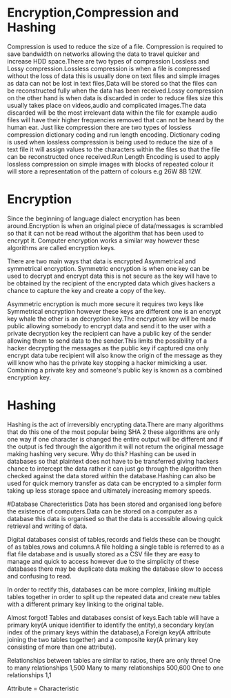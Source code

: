 # Encryption,Compression and Hashing

Compression is used to reduce the size of a file. Compression is required to save bandwidth on networks allowing the data to travel quicker and increase HDD space.There are two types of compression Lossless and Lossy compression.Lossless compression is when a file is compressed without the loss of data this is usually done on text files and simple images as data can not be lost in text files,Data will be stored so that the files can be reconstructed fully when the data has been received.Lossy compression on the other hand is when data is discarded in order to reduce files size this usually takes place on videos,audio and complicated images.The data discarded will be the most irrelevant data within the file for example audio files will have their higher frequencies removed that can not be heard by the human ear.
Just like compression there are two types of lossless compression dictionary coding and run length encoding. Dictionary coding is used when lossless compression is being used to reduce the size of a text file it will assign values to the characters within the files so that the file can be reconstructed once received.Run Length Encoding is used to apply lossless compression on simple images with blocks of repeated colour it will store a representation of the pattern of colours e.g 26W 8B 12W.

# Encryption

Since the beginning of language dialect encryption has been around.Encryption is when an original piece of data/messages is scrambled so that it can not be read without the algorithm that has been used to encrypt it. Computer encryption works a  similar way however these algorithms are called encryption keys.

There are two main ways that data is encrypted Asymmetrical and symmetrical encryption. Symmetric encryption is when one key can be used to decrypt and encrypt data this is not secure as the key will have to be obtained by the recipient of the encrypted data which gives hackers a chance to capture the key and create a copy of the key.

 
Asymmetric encryption is much more secure it requires two keys like Symmetrical encryption however these keys are different one is an encrypt key whale the other is an decryption key.The encryption key will be made public allowing somebody to encrypt data and send it to the user with a private decryption key the recipient can have a public key of the sender allowing them to send data to the sender.This limits the possibility of a hacker decrypting the messages as the public key if captured cna only encrypt data tube recipient will also know the origin of the message as they will know who has the private key stopping a hacker mimicking a user. Combining a private key and someone's public key is known as a combined encryption key.

# Hashing

Hashing is the act of irreversibly encrypting data.There are many algorithms that do this one of the most popular being SHA 2 these algorithms are only one way if one character is changed the entire output will be different and if the output is fed through the algorithm it will not return the original message making hashing very secure. Why do this?
Hashing can be used in databases so that plaintext does not have to be transferred giving hackers chance to intercept the data rather it can just go through the algorithm then checked against the data stored within the database.Hashing can also be used for quick memory transfer as data can be encrypted to a simpler form taking up less storage space and ultimately increasing memory speeds.

#Database Charecteristics
Data has been stored and organised long before the existence of computers.Data can be stored on a computer as a database this data is organised so that the data is accessible allowing quick retrieval and writing of data.

Digital databases consist of tables,records and fields these can be thought of as tables,rows and columns.A file holding a single table is referred to as a flat file database and is usually stored as a CSV file they are easy to manage and quick to access however due to the simplicity of these databases there may be duplicate data making the database slow to access and confusing to read.

In order to rectify this, databases can be more complex, linking multiple tables together in order to split up the repeated data and create new tables with a different primary key linking to the original table.

Almost forgot! Tables  and databases consist of keys.Each table will have a primary key(A unique identifier to identify the entity),a secondary key(an index of the primary keys within the database),a Foreign key(A attribute joining the two tables together) and a composite key(A primary key consisting of more than one attribute).

Relationships between tables are similar to ratios, there are only three! 
One to many relationships 1,500
Many to many relationships 500,600
One to one relationships 1,1 

Attribute = Characteristic

